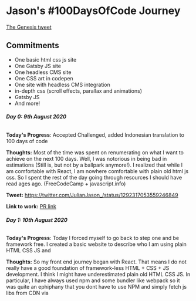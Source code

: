 # Jason's #100DaysOfCode Journey

[The Genesis tweet](https://twitter.com/JulianJason_/status/1292316511047049217)


## Commitments

- One basic html css js site
- One Gatsby JS site
- One headless CMS site
- One CSS art in codepen
- One site with headless CMS integration
- in-depth css (scroll effects, parallax and animations)
- Gatsby JS
- And more!


##### Day 0: 9th August 2020
###### 


**Today's Progress**: Accepted Challenged, added Indonesian translation to 100 days of code

**Thoughts:** Most of the time was spent on renumerating on what I want to achieve on the next 100 days. Well, I was notorious in being bad in estimations (Still is, but not by a ballpark anymore!). I realized that while I am comfortable with React, I am nowhere comfortable with plain old html js css. So I spent the rest of the day going through resources I should have read ages ago. (FreeCodeCamp + javascript.info)

**Tweet:** https://twitter.com/JulianJason_/status/1292317053559246849


**Link to work:** [PR link](https://github.com/kallaway/100-days-of-code/pull/328)




##### Day 1: 10th August 2020
###### 


**Today's Progress**: Today I forced myself to go back to step one and be framework free. I created a basic website to describe who I am using plain HTML CSS JS and


**Thoughts:** So my front end journey began with React. That means I do not really have a good foundation of framework-less HTML + CSS + JS development. I think I might have underestimated plain old HTML CSS JS. In particular, I have always used npm and some bundler like webpack so it was quite an ephiphany that you dont have to use NPM and simply fetch js libs from CDN via <script> tags.

**Tweet:** https://twitter.com/JulianJason_/status/1292723454144204801


**Link to work:** [Personal Portfolio commit d5bbc98](https://github.com/JulianJason/personal-portfolio/tree/d5bbc986f32a539400287ee7e61a50309cbfcce2)


##### Day 2: 11th August 2020
###### 


**Today's Progress**: Today I decided to learn SVG. I began by reading on MDN on what's SVG, then I looked around for SVG animating libraries. Found two, anime.js and GSAP. Also I drafted a hero video background and used anime.js to animate the title. Pretty nifty


**Thoughts:** Well color me impressed. SVG animation is actually not that resource consuming. On first glance, It seems that GSAP is more robust but it is locking its nifty feature behind a paid license. Decided to go with anime.js because I really want to play around with the MorphSVG function.

**Tweet:** https://twitter.com/JulianJason_/status/1293187971533815808


**Link to work:** [Beda Kopi commit 6a22c00](https://github.com/JulianJason/beda-kopi/tree/6a22c002a3faf68989db9a48c97609353f8009f8)




##### Day 3: 12th August 2020
###### 


**Today's Progress**: Well something different today, I decided to create a codepen account and play with GSAP. I was inspired by a coin that fell from my table and briefly spun around, so I created a flip-a-coin codepen and tried to animate it with GSAP.


**Thoughts:** I had some trouble layering the html + css and also wasted some time looking at forums only to realize that they are using GSAP 2 and I am using the new GSAP 3. For those who are reading - TweenMax, timelineMax are GSAP 2 features. GSAP 3 combines them all under 1 GSAP object.
Aside from that, it has been pretty nifty. 3-dimensional rotation still requires trial and error for me but I'm slowly getting a hang of it.

**Tweet:** https://twitter.com/JulianJason_/status/1293576352562462721


**Link to work:** [CodePen URL](https://codepen.io/julianjason/pen/xxVGjVK)
